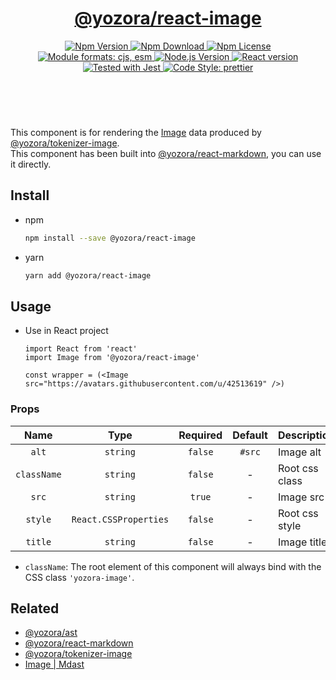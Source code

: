 <header>
  <h1 align="center">
    <a href="https://github.com/guanghechen/yozora-react/tree/master/packages/image#readme">@yozora/react-image</a>
  </h1>
  <div align="center">
    <a href="https://www.npmjs.com/package/@yozora/react-image">
      <img
        alt="Npm Version"
        src="https://img.shields.io/npm/v/@yozora/react-image.svg"
      />
    </a>
    <a href="https://www.npmjs.com/package/@yozora/react-image">
      <img
        alt="Npm Download"
        src="https://img.shields.io/npm/dm/@yozora/react-image.svg"
      />
    </a>
    <a href="https://www.npmjs.com/package/@yozora/react-image">
      <img
        alt="Npm License"
        src="https://img.shields.io/npm/l/@yozora/react-image.svg"
      />
    </a>
    <a href="#install">
      <img
        alt="Module formats: cjs, esm"
        src="https://img.shields.io/badge/module_formats-cjs%2C%20esm-green.svg"
      />
    </a>
    <a href="https://github.com/nodejs/node">
      <img
        alt="Node.js Version"
        src="https://img.shields.io/node/v/@yozora/react-image"
      />
    </a>
    <a href="https://github.com/facebook/react">
      <img
        alt="React version"
        src="https://img.shields.io/npm/dependency-version/@yozora/react-image/peer/react"
      />
    </a>
    <a href="https://github.com/facebook/jest">
      <img
        alt="Tested with Jest"
        src="https://img.shields.io/badge/tested_with-jest-9c465e.svg"
      />
    </a>
    <a href="https://github.com/prettier/prettier">
      <img
        alt="Code Style: prettier"
        src="https://img.shields.io/badge/code_style-prettier-ff69b4.svg?style=flat-square"
      />
    </a>
  </div>
</header>
<br/>

This component is for rendering the [Image][@yozora/ast] data produced by
[@yozora/tokenizer-image][].\
This component has been built into [@yozora/react-markdown][], you can use it directly.


## Install

* npm

  ```bash
  npm install --save @yozora/react-image
  ```

* yarn

  ```bash
  yarn add @yozora/react-image
  ```


## Usage

* Use in React project

  ```tsx
  import React from 'react'
  import Image from '@yozora/react-image'

  const wrapper = (<Image src="https://avatars.githubusercontent.com/u/42513619" />)
  ```

### Props

Name        | Type                  | Required  | Default | Description
:----------:|:---------------------:|:---------:|:-------:|:-------------
`alt`       | `string`              | `false`   | `#src`  | Image alt
`className` | `string`              | `false`   | -       | Root css class
`src`       | `string`              | `true`    | -       | Image src
`style`     | `React.CSSProperties` | `false`   | -       | Root css style
`title`     | `string`              | `false`   | -       | Image title

- `className`: The root element of this component will always bind with the
  CSS class `'yozora-image'`.


## Related

* [@yozora/ast][]
* [@yozora/react-markdown][]
* [@yozora/tokenizer-image][]
* [Image | Mdast][mdast]


[@yozora/ast]: https://www.npmjs.com/package/@yozora/ast#image
[@yozora/react-markdown]: https://www.npmjs.com/package/@yozora/react-markdown
[@yozora/tokenizer-image]: https://www.npmjs.com/package/@yozora/tokenizer-image
[mdast]: https://github.com/syntax-tree/mdast#image
